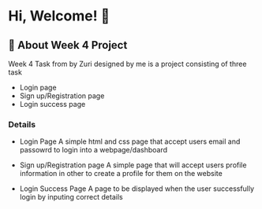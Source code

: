 
# Hi, Welcome! 👋


## 🚀 About Week 4 Project
Week 4 Task from by Zuri designed by me is a
project consisting of three task

- Login page
- Sign up/Registration page
- Login success page
### Details
- Login Page
A simple html and css page that accept users email and passowrd to login into a webpage/dashboard

- Sign up/Registration page
A simple page that will accept users profile information in other to create a profile for them on the website

- Login Success Page
A page to be displayed when the user successfully login by inputing correct details